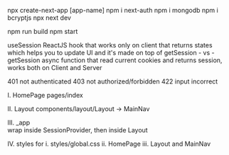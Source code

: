 npx create-next-app  [app-name]
    npm i next-auth         npm i mongodb           npm i bcryptjs
        npx next dev

npm run build       npm start

useSession ReactJS hook that works only on client that returns states which helps you to update UI and it's made on top of getSession
        - vs -
getSession async function that read current cookies and returns session, works both on Client and Server

401     not authenticated
403     not authorized/forbidden
422     input incorrect

I.      HomePage        pages/index

II.     Layout          components/layout/Layout -> MainNav 

III.    _app    
            wrap inside SessionProvider, then inside Layout

IV.     styles for 
        i.      styles/global.css 
        ii.     HomePage
        iii.    Layout and MainNav





